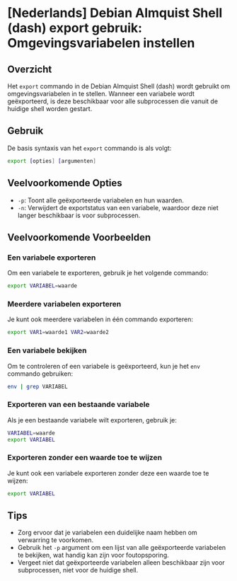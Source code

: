 # [Nederlands] Debian Almquist Shell (dash) export gebruik: Omgevingsvariabelen instellen

## Overzicht
Het `export` commando in de Debian Almquist Shell (dash) wordt gebruikt om omgevingsvariabelen in te stellen. Wanneer een variabele wordt geëxporteerd, is deze beschikbaar voor alle subprocessen die vanuit de huidige shell worden gestart.

## Gebruik
De basis syntaxis van het `export` commando is als volgt:

```sh
export [opties] [argumenten]
```

## Veelvoorkomende Opties
- `-p`: Toont alle geëxporteerde variabelen en hun waarden.
- `-n`: Verwijdert de exportstatus van een variabele, waardoor deze niet langer beschikbaar is voor subprocessen.

## Veelvoorkomende Voorbeelden

### Een variabele exporteren
Om een variabele te exporteren, gebruik je het volgende commando:

```sh
export VARIABEL=waarde
```

### Meerdere variabelen exporteren
Je kunt ook meerdere variabelen in één commando exporteren:

```sh
export VAR1=waarde1 VAR2=waarde2
```

### Een variabele bekijken
Om te controleren of een variabele is geëxporteerd, kun je het `env` commando gebruiken:

```sh
env | grep VARIABEL
```

### Exporteren van een bestaande variabele
Als je een bestaande variabele wilt exporteren, gebruik je:

```sh
VARIABEL=waarde
export VARIABEL
```

### Exporteren zonder een waarde toe te wijzen
Je kunt ook een variabele exporteren zonder deze een waarde toe te wijzen:

```sh
export VARIABEL
```

## Tips
- Zorg ervoor dat je variabelen een duidelijke naam hebben om verwarring te voorkomen.
- Gebruik het `-p` argument om een lijst van alle geëxporteerde variabelen te bekijken, wat handig kan zijn voor foutopsporing.
- Vergeet niet dat geëxporteerde variabelen alleen beschikbaar zijn voor subprocessen, niet voor de huidige shell.